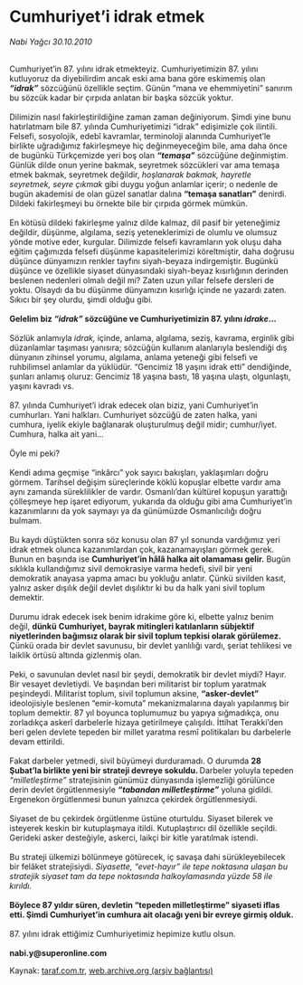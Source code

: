 # Cumhuriyet’i idrak etmek

*Nabi Yağcı 30.10.2010*

<div class="yazi"><br/>Cumhuriyet’in 87. yılını idrak<b> </b>etmekteyiz. Cumhuriyetimizin 87. yılını kutluyoruz da diyebilirdim ancak eski ama bana göre eskimemiş olan <b><i>“idrak”</i></b> sözcüğünü özellikle seçtim. Günün “mana ve ehemmiyetini” sanırım bu sözcük kadar bir çırpıda anlatan bir başka sözcük yoktur. <br/><br/>Dilimizin nasıl fakirleştirildiğine zaman zaman değiniyorum. Şimdi yine bunu hatırlatmam bile 87. yılında Cumhuriyetimizi “idrak” edişimizle çok ilintili. Felsefi, sosyolojik, edebî kavramlar, terminoloji alanında Cumhuriyet’le birlikte uğradığımız fakirleşmeye hiç değinmeyeceğim bile, ama daha önce de bugünkü Türkçemizde yeri boş olan <b><i>“temaşa”</i></b> sözcüğüne değinmiştim. Günlük dilde onun yerine bakmak, seyretmek sözcükleri var ama temaşa etmek bakmak, seyretmek değildir, <i>hoşlanarak bakmak, hayretle seyretmek, seyre çıkmak</i> gibi duygu yoğun anlamlar içerir; o nedenle de bugün akademisi de olan güzel sanatlar dalına <b>“temaşa sanatları”</b> denirdi. Dildeki fakirleşmeyi bu örnekte bile bir çırpıda görmek mümkün. <br/><br/>En kötüsü dildeki fakirleşme yalnız dilde kalmaz, dil pasif bir yeteneğimiz değildir, düşünme, algılama, seziş yeteneklerimizi de olumlu ve olumsuz yönde motive eder, kurgular. Dilimizde felsefi kavramların yok oluşu daha eğitim çağımızda felsefi düşünme kapasitelerimizi köreltmiştir, daha doğrusu düşünce dünyamızın renkler tayfını siyah-beyaza indirgemiştir. Bugünkü düşünce ve özellikle siyaset dünyasındaki siyah-beyaz kısırlığının derinden beslenen nedenleri olmalı değil mi? Zaten uzun yıllar felsefe dersleri de yoktu. Olsaydı da bu düşünme dünyamızın kısırlığı içinde ne yazardı zaten. Sıkıcı bir şey olurdu, şimdi olduğu gibi. <b><br/><br/>Gelelim biz <i>“idrak”</i> sözcüğüne ve Cumhuriyetimizin 87. yılını <i>idrake</i>…</b> <br/><br/>Sözlük anlamıyla <i>idrak,</i> içinde, anlama, algılama, seziş, kavrama, erginlik gibi düzanlamlar taşıması yanısıra; sözcüğün kullanım alanlarıyla beslendiği dış dünyanın zihinsel yorumu, algılama, anlama yeteneği gibi felsefi ve ruhbilimsel anlamlar da yüklüdür. “Gencimiz 18 yaşını idrak etti” dendiğinde, şunları anlamış oluruz: Gencimiz 18 yaşına bastı, 18 yaşına ulaştı, olgunlaştı, yaşını kavradı vs. <br/><br/>87. yılında Cumhuriyet’i idrak edecek olan biziz, yani Cumhuriyet’in cumhurları. Yani halkları. Cumhuriyet sözcüğü de zaten halka, yani cumhura, iyelik ekiyle bağlanarak oluşturulmuş değil midir; cumhur/iyet. Cumhura, halka ait yani… <br/><br/>Öyle mi peki? <br/><br/>Kendi adıma geçmişe “inkârcı” yok sayıcı bakışları, yaklaşımları doğru görmem. Tarihsel değişim süreçlerinde köklü kopuşlar elbette vardır ama aynı zamanda süreklilikler de vardır. Osmanlı’dan kültürel kopuşun yarattığı çölleşmeye hep işaret ediyorum, yukarıda da olduğu gibi ama Cumhuriyet’in kazanımlarını da yok saymayı ya da günümüzde Osmanlıcılığı doğru bulmam. <br/><br/>Bu kaydı düştükten sonra söz konusu olan 87 yıl sonunda vardığımız yeri idrak etmek olunca kazanımlardan çok, kazanamayışları görmek gerek. Bunun en başında ise <b>Cumhuriyet’in hâlâ halka ait olamaması gelir.</b> Bugün sıklıkla kullandığımız sivil demokrasiye varma hedefi, sivil bir yeni demokratik anayasa yapma amacı bu yokluğu anlatır. Çünkü sivilden kasıt, yalnız asker dışılık değil devlet dışılıktır ki bu da halk yani sivil toplum demektir. <br/><br/>Durumu idrak edecek isek benim idrakime göre ki, elbette yalnız benim değil, <b>dünkü</b> <b>Cumhuriyet, bayrak mitingleri katılanların sübjektif niyetlerinden bağımsız olarak bir sivil toplum tepkisi olarak görülemez.</b> Çünkü orada bir devlet savunusu, bir devlet yanlılığı vardı, şeriat tehlikesi ve laiklik örtüsü altında gizlenmiş olan. <br/><br/>Peki, o savunulan devlet nasıl bir şeydi, demokratik bir devlet miydi? Hayır. Bir vesayet devletiydi. Ve başından beri militarist bir toplum yaratmak peşindeydi. Militarist toplum, sivil toplumun aksine, <b>“asker-devlet”</b> ideolojisiyle beslenen “emir-komuta” mekanizmalarına dayalı yapılanmış bir toplum demektir. 87 yıl boyunca toplumumuz bu yapıya sığmadıkça, onu zorladıkça askerî darbelerle hizaya getirilmeye çalışıldı. İttihat Terakki’den beri gelen devlete tepeden bir millet yaratma resmî politikaları bu darbelerle devam ettirildi. <br/><br/>Fakat darbeler yetmedi, sivil büyümeyi durduramadı. O durumda <b>28 Şubat’la birlikte yeni bir strateji devreye sokuldu. </b>Darbeler yoluyla tepeden <i>“milletleştirme”</i> stratejisinin günümüz dünyasında işlemezliği görülünce derin devlet örgütlenmesiyle <b><i>“tabandan milletleştirme”</i></b> yoluna gidildi. Ergenekon örgütlenmesi bunun yalnızca çekirdek örgütlenmesiydi. <br/><br/>Siyaset de bu çekirdek örgütlenme üstüne oturtuldu. Siyaset bilerek ve isteyerek keskin bir kutuplaşmaya itildi. Kutuplaştırıcı dil özellikle seçildi.<b> </b>Gerideki asker desteğiyle, askerci, laikçi bir kitle yaratılmak istendi. <br/><br/>Bu strateji ülkemizi bölünmeye götürecek, iç savaşa dahi sürükleyebilecek bir felâket stratejisiydi. <i>Siyasette, “evet-hayır” ile tepe noktasına ulaşan bu<b> </b>stratejik siyaset tam da tepe noktasında halkoylamasında yüzde 58 ile kırıldı.</i> <b><br/><br/>Böylece 87 yıldır süren, devletin “tepeden milletleştirme” siyaseti iflas etti. Şimdi Cumhuriyet’in cumhura ait olacağı yeni bir evreye girmiş olduk. </b><br/><br/>87. yılını idrak ettiğimiz Cumhuriyetimiz hepimize kutlu olsun.<b><br/><br/>nabi.y@superonline.com</b></div>

Kaynak: [taraf.com.tr](http://www.taraf.com.tr:80/nabi-yagci/makale-cumhuriyet-i-idrak-etmek-2.htm), [web.archive.org (arşiv bağlantısı)](http://web.archive.org/web/20101102040002/http://www.taraf.com.tr:80/nabi-yagci/makale-cumhuriyet-i-idrak-etmek-2.htm)
